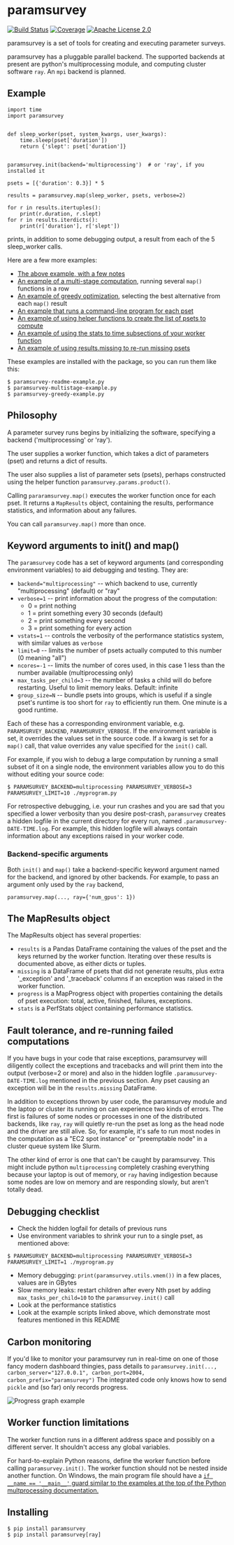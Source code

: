 # paramsurvey

[![Build Status](https://dev.azure.com/lindahl0577/paramsurvey/_apis/build/status/wumpus.paramsurvey?branchName=main)](https://dev.azure.com/lindahl0577/paramsurvey/_build/latest?definitionId=1&branchName=main) [![Coverage](https://coveralls.io/repos/github/wumpus/paramsurvey/badge.svg?branch=main)](https://coveralls.io/github/wumpus/paramsurvey?branch=main) [![Apache License 2.0](https://img.shields.io/github/license/wumpus/paramsurvey.svg)](LICENSE)

paramsurvey is a set of tools for creating and executing parameter surveys.

paramsurvey has a pluggable parallel backend. The supported backends at present
are python's multiprocessing module, and computing cluster software `ray`. An `mpi` backend is planned.

## Example

```
import time
import paramsurvey


def sleep_worker(pset, system_kwargs, user_kwargs):
    time.sleep(pset['duration'])
    return {'slept': pset['duration']}


paramsurvey.init(backend='multiprocessing')  # or 'ray', if you installed it

psets = [{'duration': 0.3}] * 5

results = paramsurvey.map(sleep_worker, psets, verbose=2)

for r in results.itertuples():
    print(r.duration, r.slept)
for r in results.iterdicts():
    print(r['duration'], r['slept'])
```

prints, in addition to some debugging output, a result from each of the 5 sleep_worker calls.

Here are a few more examples:

* [The above example, with a few notes](https://github.com/wumpus/paramsurvey/blob/main/scripts/paramsurvey-readme-example.py)
* [An example of a multi-stage computation](https://github.com/wumpus/paramsurvey/blob/main/scripts/paramsurvey-multistage-example.py), running several `map()` functions in a row
* [An example of greedy optimization](https://github.com/wumpus/paramsurvey/blob/main/scripts/paramsurvey-greedy-example.py), selecting the best alternative from each `map()` result
* [An example that runs a command-line program for each pset](https://github.com/wumpus/paramsurvey/blob/main/scripts/paramsurvey-cli.py)
* [An example of using helper functions to create the list of psets to compute](https://github.com/wumpus/paramsurvey/blob/main/scripts/pset-creation-example.py)
* [An example of using the stats to time subsections of your worker function](https://github.com/wumpus/paramsurvey/blob/main/scripts/paramsurvey-stats-example.py)
* [An example of using results.missing to re-run missing psets](https://github.com/wumpus/paramsurvey/blob/main/scripts/paramsurvey-rerun-missing.py)

These examples are installed with the package, so you can run them like this:

```
$ paramsurvey-readme-example.py
$ paramsurvey-multistage-example.py
$ paramsurvey-greedy-example.py
```

## Philosophy

A parameter survey runs begins by initializing the software,
specifying a backend ('multiprocessing' or 'ray').

The user supplies a worker function, which takes a dict of parameters
(pset) and returns a dict of results.

The user also supplies a list of parameter sets (psets), perhaps
constructed using the helper function `paramsurvey.params.product()`.

Calling `pararamsurvey.map()` executes the worker function once for
each pset. It returns a `MapResults` object, containing the results,
performance statistics, and information about any failures.

You can call `paramsurvey.map()` more than once.

## Keyword arguments to init() and map()

The `paramsurvey` code has a set of keyword arguments (and corresponding environment
variables) to aid debugging and testing. They are:

* `backend="multiprocessing"` -- which backend to use, currently "multiprocessing" (default) or "ray"
* `verbose=1` -- print information about the progress of the computation:
  * 0 = print nothing
  * 1 = print something every 30 seconds (default)
  * 2 = print something every second
  * 3 = print something for every action
* `vstats=1` -- controls the verbosity of the performance statistics system, with similar values as `verbose`
* `limit=0` -- limits the number of psets actually computed to this number (0 meaning "all")
* `ncores=-1` -- limits the number of cores used, in this case 1 less than the number available (multiprocessing only)
* `max_tasks_per_child=3` -- the number of tasks a child will do before restarting. Useful to limit memory leaks. Default: infinite
* `group_size=N` -- bundle psets into groups, which is useful if a single pset's runtime is too short for `ray` to efficiently run them. One minute is a good runtime.

Each of these has a corresponding environment variable,
e.g. `PARAMSURVEY_BACKEND`, `PARAMSURVEY_VERBOSE`.  If the environment
variable is set, it overrides the values set in the source code. If a
kwarg is set for a `map()` call, that value overrides any value
specified for the `init()` call.

For example, if you wish to debug a large computation by running a small
subset of it on a single node, the environment variables allow you to do
this without editing your source code:

```
$ PARAMSURVEY_BACKEND=multiprocessing PARAMSURVEY_VERBOSE=3 PARAMSURVEY_LIMIT=10 ./myprogram.py
```

For retrospective debugging, i.e. your run crashes and you are sad
that you specified a lower verbosity than you desire post-crash,
`paramsurvey` creates a hidden logfile in the current directory for
every run, named `.paramusurvey-DATE-TIME.log`. For example, this
hidden logfile will always contain information about any exceptions
raised in your worker code.

### Backend-specific arguments

Both `init()` and `map()` take a backend-specific keyword argument named for the backend, and
ignored by other backends. For example, to pass an argument only used by the `ray` backend,

```
paramsurvey.map(..., ray={'num_gpus': 1})
```

## The MapResults object

The MapResults object has several properties:

* `results` is a Pandas DataFrame containing the values of the pset
and the keys returned by the worker function. Iterating over these
results is documented above, as either dicts or tuples.
* `missing` is a DataFrame of psets that did not generate results,
plus extra '_exception' and '_traceback' columns if an exception was
raised in the worker function.
* `progress` is a MapProgress object with properties containing the
details of pset execution: total, active, finished, failures,
exceptions.
* `stats` is a PerfStats object containing performance statistics.

## Fault tolerance, and re-running failed computations

If you have bugs in your code that raise exceptions, paramsurvey will
diligently collect the exceptions and tracebacks and will print them
into the output (verbose=2 or more) and also in the hidden logfile
`.paramusurvey-DATE-TIME.log` mentioned in the previous section.
Any pset causing an exception will be in the `results.missing` DataFrame.

In addition to exceptions thrown by user code, the paramsurvey module
and the laptop or cluster its running on can experience two kinds of
errors. The first is failures of some nodes or processes in one of the
distributed backends, like `ray`, `ray` will quietly re-run the pset
as long as the head node and the driver are still alive. So, for example,
it's safe to run most nodes in the computation as a "EC2 spot instance"
or "preemptable node" in a cluster queue system like Slurm.

The other kind of error is one that can't be caught by paramsurvey.
This might include python `multiprocessing` completely crashing
everything because your laptop is out of memory, or `ray` having
indigestion because some nodes are low on memory and are responding
slowly, but aren't totally dead.

## Debugging checklist

* Check the hidden logfail for details of previous runs
* Use environment variables to shrink your run to a single pset, as mentioned above:
```
$ PARAMSURVEY_BACKEND=multiprocessing PARAMSURVEY_VERBOSE=3 PARAMSURVEY_LIMIT=1 ./myprogram.py
```
* Memory debugging: `print(paramsurvey.utils.vmem())` in a few places, values are in GBytes
* Slow memory leaks: restart children after every Nth pset by adding `max_tasks_per_child=10` to the `paramsurvey.init()` call
* Look at the performance statistics
* Look at the example scripts linked above, which demonstrate most features mentioned in this README

## Carbon monitoring

If you'd like to monitor your paramsurvey run in real-time on one of those fancy modern dashboard thingies,
pass details to `paramsurvey.init(..., carbon_server="127.0.0.1", carbon_port=2004, carbon_prefix="paramsurvey")`
The integrated code only knows how to send `pickle` and (so far) only records progress.

![Progress graph example](https://github.com/wumpus/paramsurvey/blob/main/images/paramsurvey-graphite-graph.png)

## Worker function limitations

The worker function runs in a different address space and possibly on a different server.
It shouldn't access any global variables.

For hard-to-explain Python reasons, define the worker function before
calling `paramsurvey.init()`. The worker function should not be nested
inside another function. On Windows, the main program file should have
a [`if __name == '__main__'` guard similar to the examples at the top
of the Python multprocessing
documentation.](https://docs.python.org/3/library/multiprocessing.html)

## Installing

```
$ pip install paramsurvey
$ pip install paramsurvey[ray]
```

